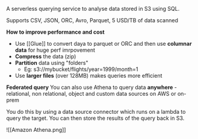 A serverless querying service to analyse data stored in S3 using SQL.

Supports CSV, JSON, ORC, Avro, Parquet, 5 USD/TB of data scanned


**How to improve performance and cost**
- Use [[Glue]] to convert daya to parquet or ORC and then use **columnar data** for huge perf imrpovement
- **Compress** the data (zip)
- **Partition** data using "folders"
	- Eg: s3://mybucket/flights/year=1999/month=1
- Use **larger files** (over 128MB) makes queries more efficient



**Federated query**
You can also use Athena to query data **anywhere** - relational, non relational, object and custom data sources on AWS or on-prem

You do this by using a data source connector which runs on a lambda to query the target.
You can then store the results of the query back in S3.

![[Amazon Athena.png]]